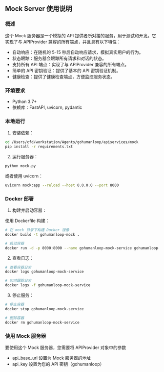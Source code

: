 ## Mock Server 使用说明

### 概述

这个 Mock 服务器是一个模拟的 API 提供者所对接的服务，用于测试和开发。它实现了与 APIProvider 兼容的所有端点，并且具有以下特性：

- 自动响应：在随机的 5-15 秒后自动响应请求，模拟真实用户的行为。
- 状态跟踪：服务器会跟踪所有请求和对话的状态。
- 支持所有 API 端点：实现了与 APIProvider 兼容的所有端点。
- 简单的 API 密钥验证：提供了基本的 API 密钥验证机制。
- 健康检查：提供了健康检查端点，方便监控服务状态。

### 环境要求

- Python 3.7+
- 依赖库：FastAPI, uvicorn, pydantic

### 本地运行

1. 安装依赖：

```bash
cd /Users/cfd/workstation/Agents/gohumanloop/apiservices/mock
pip install -r requirements.txt
```

2. 运行服务器：

```bash
python mock.py
```

或者使用 uvicorn：

```bash
uvicorn mock:app --reload --host 0.0.0.0 --port 8000
```

### Docker 部署

1. 构建并启动容器：

使用 Dockerfile 构建：

```bash
# 在 mock 目录下构建 Docker 镜像
docker build -t gohumanloop-mock .

# 启动容器
docker run -d -p 8000:8000 --name gohumanloop-mock-service gohumanloop-mock
```

2. 查看日志：

```bash
# 查看容器日志
docker logs gohumanloop-mock-service

# 实时跟踪日志
docker logs -f gohumanloop-mock-service
```

3. 停止服务：

```bash
# 停止容器
docker stop gohumanloop-mock-service

# 删除容器
docker rm gohumanloop-mock-service
```

### 使用 Mock 服务器

要使用这个 Mock 服务器，您需要将 APIProvider 对象中的参数

- api_base_url 设置为 Mock 服务器的地址
- api_key 设置为您的 API 密钥（gohumanloop）
